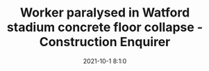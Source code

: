 ---
"title": "Worker paralysed in Watford stadium concrete floor collapse - Construction Enquirer"
"date": "2021-10-1 8:1:0"
"feed_name": "GOOGLENEWSCONSTRUCTION"
"feed_website": "https://news.google.com/search?q=construction%2Bincident&hl=en-US&gl=US&ceid=US:en"
"feed_rss": "https://news.google.com/rss/search?q=construction%2Bincident&hl=en-US&gl=US&ceid=US:en"
"link": "https://www.constructionenquirer.com/2021/10/01/worker-paralysed-in-watford-stadium-concrete-floor-collapse/"
"source": "{'href': 'https://www.constructionenquirer.com', 'title': 'Construction Enquirer'}"
"file": "_posts/2021-1-1-debd3f5c4e7199adaadb172ae64fb91cde5fde43.md"
"accident": "1"
"drilling": "0"
"dead": "0"
"injured": "1"
"arrested": "0"
"where": "construction site"
"causes": "collapse"
"place": "watford"
"place_uri": "http://en.wikipedia.org/wiki/Watford"
---